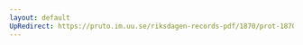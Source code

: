 ```yaml
---
layout: default
UpRedirect: https://pruto.im.uu.se/riksdagen-records-pdf/1870/prot-1870--ak--324.pdf
---
```

